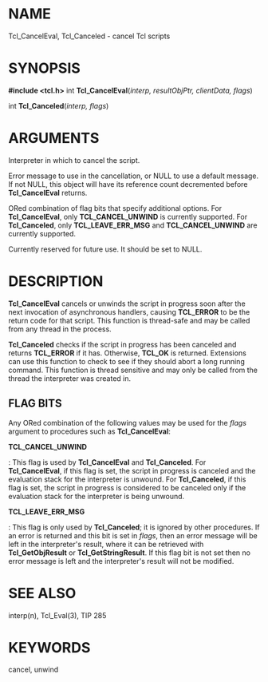 # NAME

Tcl_CancelEval, Tcl_Canceled - cancel Tcl scripts

# SYNOPSIS

**#include \<tcl.h\>** int **Tcl_CancelEval**(*interp, resultObjPtr,
clientData, flags*)

int **Tcl_Canceled**(*interp, flags*)

# ARGUMENTS

Interpreter in which to cancel the script.

Error message to use in the cancellation, or NULL to use a default
message. If not NULL, this object will have its reference count
decremented before **Tcl_CancelEval** returns.

ORed combination of flag bits that specify additional options. For
**Tcl_CancelEval**, only **TCL_CANCEL_UNWIND** is currently supported.
For **Tcl_Canceled**, only **TCL_LEAVE_ERR_MSG** and
**TCL_CANCEL_UNWIND** are currently supported.

Currently reserved for future use. It should be set to NULL.

# DESCRIPTION

**Tcl_CancelEval** cancels or unwinds the script in progress soon after
the next invocation of asynchronous handlers, causing **TCL_ERROR** to
be the return code for that script. This function is thread-safe and may
be called from any thread in the process.

**Tcl_Canceled** checks if the script in progress has been canceled and
returns **TCL_ERROR** if it has. Otherwise, **TCL_OK** is returned.
Extensions can use this function to check to see if they should abort a
long running command. This function is thread sensitive and may only be
called from the thread the interpreter was created in.

## FLAG BITS

Any ORed combination of the following values may be used for the *flags*
argument to procedures such as **Tcl_CancelEval**:

**TCL_CANCEL_UNWIND**

:   This flag is used by **Tcl_CancelEval** and **Tcl_Canceled**. For
    **Tcl_CancelEval**, if this flag is set, the script in progress is
    canceled and the evaluation stack for the interpreter is unwound.
    For **Tcl_Canceled**, if this flag is set, the script in progress is
    considered to be canceled only if the evaluation stack for the
    interpreter is being unwound.

**TCL_LEAVE_ERR_MSG**

:   This flag is only used by **Tcl_Canceled**; it is ignored by other
    procedures. If an error is returned and this bit is set in *flags*,
    then an error message will be left in the interpreter\'s result,
    where it can be retrieved with **Tcl_GetObjResult** or
    **Tcl_GetStringResult**. If this flag bit is not set then no error
    message is left and the interpreter\'s result will not be modified.

# SEE ALSO

interp(n), Tcl_Eval(3), TIP 285

# KEYWORDS

cancel, unwind
